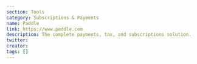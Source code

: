 ```yaml
---
section: Tools
category: Subscriptions & Payments
name: Paddle
link: https://www.paddle.com
description: The complete payments, tax, and subscriptions solution.
twitter:
creator:
tags: []
---
```


